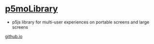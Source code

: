 # [p5moLibrary](https://github.com/molab-itp/p5moLibrary)

- p5js library for multi-user experiences on portable screens and large screens

[github.io](https://molab-itp.github.io/p5moLibrary/src)
